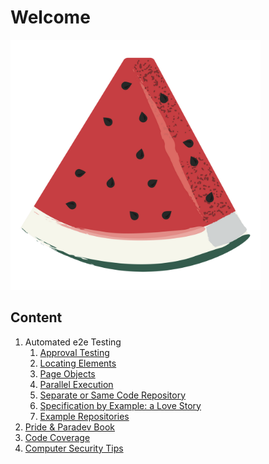  <link rel="shortcut icon" type="image/x-icon" href="favicon.ico">

# Welcome

<img src="media/watermelon.png" alt= “” width="400" height="400">

## Content

1. Automated e2e Testing
   1. [Approval Testing](/Automatede2eTesting//ApprovalTesting.md)
   2. [Locating Elements](/Automatede2eTesting//LocatingElements.md)
   3. [Page Objects](/Automatede2eTesting//PageObjects.md)
   4. [Parallel Execution](/Automatede2eTesting//ParallelExecution.md)
   5. [Separate or Same Code Repository](/Automatede2eTesting//SameCodeRepository.md)
   6. [Specification by Example: a Love Story](/Automatede2eTesting//SpecificationByExample.md)
   7. [Example Repositories](/Automatede2eTesting/ExampleRepos.md)
2. [Pride & Paradev Book](/PrideAndParadev.md)
3. [Code Coverage](/CodeCoverage.md)
4. [Computer Security Tips](/ComputerSecurity.md)

